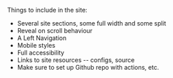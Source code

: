 Things to include in the site:

- Several site sections, some full width and some split
- Reveal on scroll behaviour
- A Left Navigation
- Mobile styles
- Full accessibility
- Links to site resources -- configs, source
- Make sure to set up Github repo with actions, etc.
